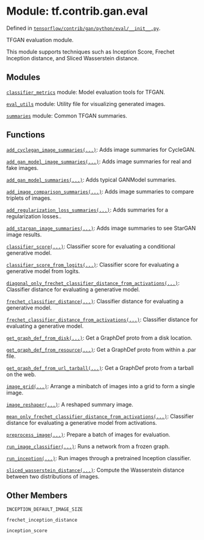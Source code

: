 <div itemscope itemtype="http://developers.google.com/ReferenceObject">
<meta itemprop="name" content="tf.contrib.gan.eval" />
<meta itemprop="path" content="Stable" />
<meta itemprop="property" content="INCEPTION_DEFAULT_IMAGE_SIZE"/>
<meta itemprop="property" content="frechet_inception_distance"/>
<meta itemprop="property" content="inception_score"/>
</div>

# Module: tf.contrib.gan.eval



Defined in [`tensorflow/contrib/gan/python/eval/__init__.py`](https://www.tensorflow.org/code/tensorflow/contrib/gan/python/eval/__init__.py).

TFGAN evaluation module.

This module supports techniques such as Inception Score, Frechet Inception
distance, and Sliced Wasserstein distance.

## Modules

[`classifier_metrics`](../../../tf/contrib/gan/eval/classifier_metrics.md) module: Model evaluation tools for TFGAN.

[`eval_utils`](../../../tf/contrib/gan/eval/eval_utils.md) module: Utility file for visualizing generated images.

[`summaries`](../../../tf/contrib/gan/eval/summaries.md) module: Common TFGAN summaries.

## Functions

[`add_cyclegan_image_summaries(...)`](../../../tf/contrib/gan/eval/add_cyclegan_image_summaries.md): Adds image summaries for CycleGAN.

[`add_gan_model_image_summaries(...)`](../../../tf/contrib/gan/eval/add_gan_model_image_summaries.md): Adds image summaries for real and fake images.

[`add_gan_model_summaries(...)`](../../../tf/contrib/gan/eval/add_gan_model_summaries.md): Adds typical GANModel summaries.

[`add_image_comparison_summaries(...)`](../../../tf/contrib/gan/eval/add_image_comparison_summaries.md): Adds image summaries to compare triplets of images.

[`add_regularization_loss_summaries(...)`](../../../tf/contrib/gan/eval/add_regularization_loss_summaries.md): Adds summaries for a regularization losses..

[`add_stargan_image_summaries(...)`](../../../tf/contrib/gan/eval/add_stargan_image_summaries.md): Adds image summaries to see StarGAN image results.

[`classifier_score(...)`](../../../tf/contrib/gan/eval/classifier_score.md): Classifier score for evaluating a conditional generative model.

[`classifier_score_from_logits(...)`](../../../tf/contrib/gan/eval/classifier_score_from_logits.md): Classifier score for evaluating a generative model from logits.

[`diagonal_only_frechet_classifier_distance_from_activations(...)`](../../../tf/contrib/gan/eval/diagonal_only_frechet_classifier_distance_from_activations.md): Classifier distance for evaluating a generative model.

[`frechet_classifier_distance(...)`](../../../tf/contrib/gan/eval/frechet_classifier_distance.md): Classifier distance for evaluating a generative model.

[`frechet_classifier_distance_from_activations(...)`](../../../tf/contrib/gan/eval/frechet_classifier_distance_from_activations.md): Classifier distance for evaluating a generative model.

[`get_graph_def_from_disk(...)`](../../../tf/contrib/gan/eval/get_graph_def_from_disk.md): Get a GraphDef proto from a disk location.

[`get_graph_def_from_resource(...)`](../../../tf/contrib/gan/eval/get_graph_def_from_resource.md): Get a GraphDef proto from within a .par file.

[`get_graph_def_from_url_tarball(...)`](../../../tf/contrib/gan/eval/get_graph_def_from_url_tarball.md): Get a GraphDef proto from a tarball on the web.

[`image_grid(...)`](../../../tf/contrib/gan/eval/image_grid.md): Arrange a minibatch of images into a grid to form a single image.

[`image_reshaper(...)`](../../../tf/contrib/gan/eval/image_reshaper.md): A reshaped summary image.

[`mean_only_frechet_classifier_distance_from_activations(...)`](../../../tf/contrib/gan/eval/mean_only_frechet_classifier_distance_from_activations.md): Classifier distance for evaluating a generative model from activations.

[`preprocess_image(...)`](../../../tf/contrib/gan/eval/preprocess_image.md): Prepare a batch of images for evaluation.

[`run_image_classifier(...)`](../../../tf/contrib/gan/eval/run_image_classifier.md): Runs a network from a frozen graph.

[`run_inception(...)`](../../../tf/contrib/gan/eval/run_inception.md): Run images through a pretrained Inception classifier.

[`sliced_wasserstein_distance(...)`](../../../tf/contrib/gan/eval/sliced_wasserstein_distance.md): Compute the Wasserstein distance between two distributions of images.

## Other Members

`INCEPTION_DEFAULT_IMAGE_SIZE`

`frechet_inception_distance`

`inception_score`

